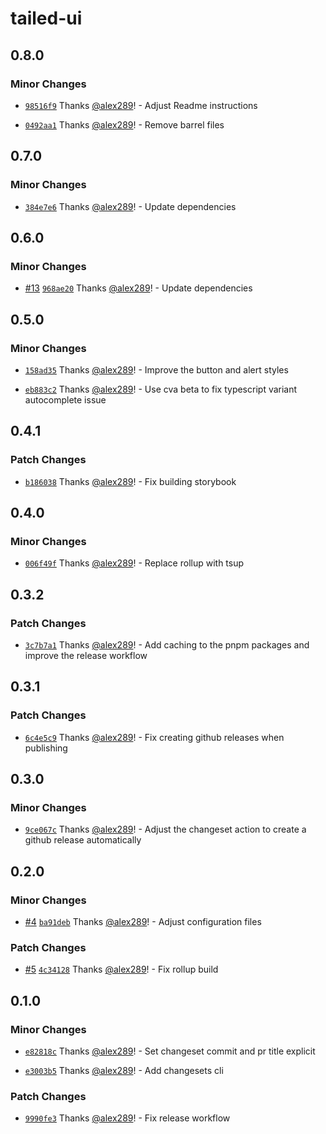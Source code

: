 # tailed-ui

## 0.8.0

### Minor Changes

- [`98516f9`](https://github.com/alex289/tailed-ui/commit/98516f93deac97536bf7b02622989f75213a8160) Thanks [@alex289](https://github.com/alex289)! - Adjust Readme instructions

- [`0492aa1`](https://github.com/alex289/tailed-ui/commit/0492aa18e0c860a8a694d8e67c788d91e7b8f2de) Thanks [@alex289](https://github.com/alex289)! - Remove barrel files

## 0.7.0

### Minor Changes

- [`384e7e6`](https://github.com/alex289/tailed-ui/commit/384e7e60b38dc907ae32cd843e1b05f6fe3d85d9) Thanks [@alex289](https://github.com/alex289)! - Update dependencies

## 0.6.0

### Minor Changes

- [#13](https://github.com/alex289/tailed-ui/pull/13) [`968ae20`](https://github.com/alex289/tailed-ui/commit/968ae20dbefd6b5ae5e5d004f5ec6917067e4611) Thanks [@alex289](https://github.com/alex289)! - Update dependencies

## 0.5.0

### Minor Changes

- [`158ad35`](https://github.com/alex289/tailed-ui/commit/158ad355b7cecd29a38766f5969fdb44ade590eb) Thanks [@alex289](https://github.com/alex289)! - Improve the button and alert styles

- [`eb883c2`](https://github.com/alex289/tailed-ui/commit/eb883c207a23c063c2476ebe4364a3af3a5e6659) Thanks [@alex289](https://github.com/alex289)! - Use cva beta to fix typescript variant autocomplete issue

## 0.4.1

### Patch Changes

- [`b186038`](https://github.com/alex289/tailed-ui/commit/b186038bae88f0389865c8591cee0558c588732d) Thanks [@alex289](https://github.com/alex289)! - Fix building storybook

## 0.4.0

### Minor Changes

- [`006f49f`](https://github.com/alex289/tailed-ui/commit/006f49fe97de9e8a79cc9e3c073cbded992f6e9b) Thanks [@alex289](https://github.com/alex289)! - Replace rollup with tsup

## 0.3.2

### Patch Changes

- [`3c7b7a1`](https://github.com/alex289/tailed-ui/commit/3c7b7a17dd2a1443d67cddf6f210a223e6e6302a) Thanks [@alex289](https://github.com/alex289)! - Add caching to the pnpm packages and improve the release workflow

## 0.3.1

### Patch Changes

- [`6c4e5c9`](https://github.com/alex289/tailed-ui/commit/6c4e5c9bf37beba51b118f26c77475559eddbf46) Thanks [@alex289](https://github.com/alex289)! - Fix creating github releases when publishing

## 0.3.0

### Minor Changes

- [`9ce067c`](https://github.com/alex289/tailed-ui/commit/9ce067c344f393ad1871adcf57c0dba35e5c2e4f) Thanks [@alex289](https://github.com/alex289)! - Adjust the changeset action to create a github release automatically

## 0.2.0

### Minor Changes

- [#4](https://github.com/alex289/tailed-ui/pull/4) [`ba91deb`](https://github.com/alex289/tailed-ui/commit/ba91debd8bb5ba2e13dc0781625cad17994177be) Thanks [@alex289](https://github.com/alex289)! - Adjust configuration files

### Patch Changes

- [#5](https://github.com/alex289/tailed-ui/pull/5) [`4c34128`](https://github.com/alex289/tailed-ui/commit/4c34128bfb70d321a30886c3ec23dd9c7b19246d) Thanks [@alex289](https://github.com/alex289)! - Fix rollup build

## 0.1.0

### Minor Changes

- [`e82818c`](https://github.com/alex289/tailed-ui/commit/e82818cf2a22ec5bda915db2357811fd10169de2) Thanks [@alex289](https://github.com/alex289)! - Set changeset commit and pr title explicit

- [`e3003b5`](https://github.com/alex289/tailed-ui/commit/e3003b5c5baf15d46f8a3a3d4da71aad62cd6df7) Thanks [@alex289](https://github.com/alex289)! - Add changesets cli

### Patch Changes

- [`9990fe3`](https://github.com/alex289/tailed-ui/commit/9990fe33d0c81aea08e479a9c16ca2bfb4c9adb1) Thanks [@alex289](https://github.com/alex289)! - Fix release workflow
